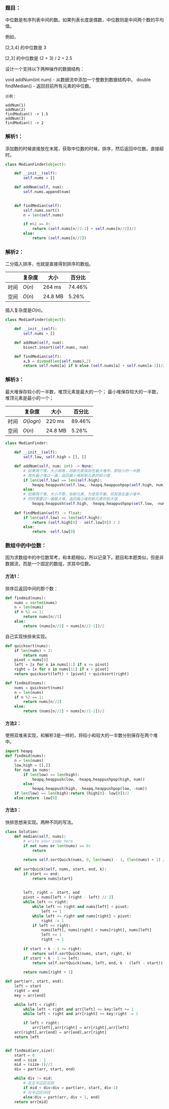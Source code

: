### 题目：
中位数是有序列表中间的数。如果列表长度是偶数，中位数则是中间两个数的平均值。

例如，

[2,3,4] 的中位数是 3

[2,3] 的中位数是 (2 + 3) / 2 = 2.5

设计一个支持以下两种操作的数据结构：

void addNum(int num) - 从数据流中添加一个整数到数据结构中。
double findMedian() - 返回目前所有元素的中位数。

```
示例：

addNum(1)
addNum(2)
findMedian() -> 1.5
addNum(3) 
findMedian() -> 2
```

### 解析1：
添加数的时候直接放在末尾，获取中位数的时候，排序，然后返回中位数。直接超时。

```python
class MedianFinder(object):

    def __init__(self):
        self.nums = []

    def addNum(self, num):
        self.nums.append(num)
        

    def findMedian(self):
        self.nums.sort()
        n = len(self.nums)

        if n%2 == 0:
            return (self.nums[n//2-1] + self.nums[n//2])/2
        else:
            return (self.nums[n//2])
```

### 解析2：
二分插入排序，也就是直接得到排序的数组。

|  |复杂度|大小|百分比|
|--|--|--|--|
|时间|$O(n)$|264 ms|74.46%|
|空间|$O(n)$|24.8 MB|5.26%|

插入复杂度是$O(n)$。


```python
class MedianFinder(object):

    def __init__(self):
        self.nums = []

    def addNum(self, num):
        bisect.insort(self.nums, num)

    def findMedian(self):
        a,b = divmod(len(self.nums),2)
        return self.nums[a] if b else (self.nums[a] + self.nums[a-1])/2
```
### 解析3：
最大堆保存较小的一半数，堆顶元素是最大的一个；
最小堆保存较大的一半数，堆顶元素是最小的一个；

|  |复杂度|大小|百分比|
|--|--|--|--|
|时间|$O(logn)$|220 ms|89.46%|
|空间|$O(n)$|24.8 MB|5.26%|

```python
class MedianFinder:
    
    def __init__(self):
        self.low, self.high = [], []

    def addNum(self, num: int) -> None:
        # 如果两个堆，大小相等，将新元素保存在最大堆中，即较小的一半数
        # 首先最小堆过一遍，返回最小堆和新元素的较小值
        if len(self.low) == len(self.high):
            heapq.heappush(self.low, -heapq.heappushpop(self.high, num))
        else:
        # 如果两个堆，大小不等，有新元素，为使其平衡，将其放在最小堆中，
        # 同时需要过一遍最大堆，返回最小堆和新元素的较大值
            heapq.heappush(self.high, -heapq.heappushpop(self.low, -num))
        
    def findMedian(self) -> float:
        if len(self.low) == len(self.high):
            return (self.high[0] - self.low[0]) / 2
        else:
            return -self.low[0]
```

### 数组中的中位数：
因为求数组中的中位数常考，和本题相似，所以记录下。题目和本题类似，但是非数据流，而是一个固定的数组，求其中位数。

#### 方法1：
排序后返回中间的那个数：

```python
def findmid(nums):
    nums = sorted(nums)
    n = len(nums)
    if n %2 == 1:
        return nums[n//2]
    else:
        return (nums[n//2] + nums[n//2-1])/2
```
                                                                                                                                            
自己实现快排来实现。
```python
def quicksort(nums):
    if len(nums) < 2:
        return nums
    pivot = nums[0]
    left = [x for x in nums[1:] if x <= pivot]
    right = [x for x in nums[1:] if x > pivot]
    return quicksort(left) + [pivot] + quicksort(right)

def findmid(nums):
    nums = quicksort(nums)
    n = len(nums)
    if n %2 == 1:
        return nums[n//2]
    else:
        return (nums[n//2] + nums[n//2-1])/2
```

#### 方法2：
使用双堆来实现，和解析3是一样的，将较小和较大的一半数分别保存在两个堆中。

```python
import heapq
def findmid(nums):
    n = len(nums)
    low,high = [],[]
    for num in nums:
        if len(low) == len(high):
            heapq.heappush(low, -heapq.heappushpop(high, num))
        else:
            heapq.heappush(high, -heapq.heappushpop(low, -num))
    if len(low) == len(high):return (high[0]- low[0])/2
    else:return -low[0]
```

#### 方法3：
快排思想来实现。两种不同的写法。

```python
class Solution:
    def median(self, nums):
        # write your code here
        if not nums or len(nums) == 0:
            return
        
        return self.sortQuick(nums, 0, len(nums) - 1, (len(nums) + 1) // 2)
        
    def sortQuick(self, nums, start, end, k):
        if start == end:
            return nums[start]
        
            
        left, right =  start, end
        pivot = nums[left + (right - left) // 2]
        while left <= right:
            while left <= right and nums[left] < pivot:
                left += 1
            while left <= right and nums[right] > pivot:
                right -= 1
            if left <= right:
                nums[left], nums[right] = nums[right], nums[left]
                left += 1
                right -= 1
        
        if start + k - 1 <= right:
            return self.sortQuick(nums, start, right, k)
        if start + k - 1 >= left:
            return self.sortQuick(nums, left, end, k - (left - start))
            
        return nums[right + 1]
```


```python
def part(arr, start, end):
    left = start
    right = end
    key = arr[end]

    while left < right:
        while left < right and arr[left] <= key:left += 1
        while left < right and arr[right] >= key:right -= 1

        if left < right:
            arr[left],arr[right] = arr[right],arr[left]
    arr[right],arr[end] = arr[end],arr[right]
    return left


def findmid(arr,size):
    start = 0
    end = size - 1
    mid = (size-1)//2
    div = part(arr, start, end)

    while div != mid:
        # 在左半边区间找
        if mid < div:div = part(arr, start, div-1)
        # 右半边区间找
        else:div = part(arr, div + 1, end)
    return arr[mid]
```